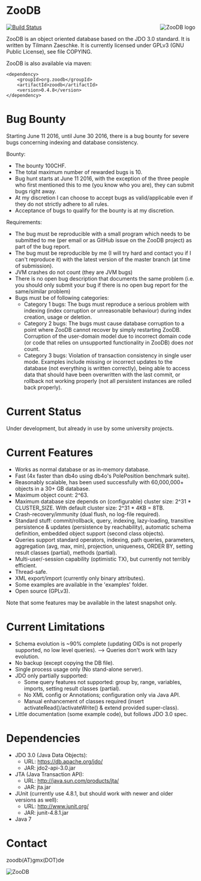
ZooDB
=====

<a href="http://www.zoodb.org.net">
<img src="https://github.com/tzaeschke/zoodb/blob/master/doc/images/logo_510412_web.png" alt="ZooDB logo" align="right" />
</a>

[![Build Status](https://travis-ci.org/tzaeschke/zoodb.svg?branch=master)](https://travis-ci.org/tzaeschke/zoodb)


ZooDB is an object oriented database based on the JDO 3.0 standard.
It is written by Tilmann Zaeschke.
It is currently licensed under GPLv3 (GNU Public License), see file COPYING.

ZooDB is also available via maven:

```
<dependency>
    <groupId>org.zoodb</groupId>
    <artifactId>zoodb</artifactId>
    <version>0.4.8</version>
</dependency>
```

Bug Bounty
==========
Starting June 11 2016, until June 30 2016, there is a bug bounty for severe bugs concerning indexing and database consistency.

Bounty:
- The bounty 100CHF. 
- The total maximum number of rewarded bugs is 10.
- Bug hunt starts at June 11 2016, with the exception of the three people who first mentioned this to me (you know who you are), they can submit bugs right away.
- At my discretion I can choose to accept bugs as valid/applicable even if they do not strictly adhere to all rules.
- Acceptance of bugs to qualify for the bounty is at my discretion.

Requirements:
- The bug must be reproducible with a small program which needs to be submitted to me (per email or as GitHub issue on the ZooDB project) as part of the bug report.
- The bug must be reproducible by me (I will try hard and contact you if I can't reproduce it) with the latest version of the master branch (at time of submission).
- JVM crashes do not count (they are JVM bugs)
- There is no open bug description that documents the same problem (i.e. you should only submit your bug if there  is no open bug report for the same/similar problem)
- Bugs must be of following categories: 
  - Category 1 bugs: The bugs must reproduce a serious problem with indexing (index corruption or unreasonable behaviour) during index creation, usage or deletion.
  - Category 2 bugs: The bugs must cause database corruption to a point where ZooDB cannot recover by simply restarting ZooDB. Corruption of the user-domain model due to incorrect domain code (or code that relies on unsupported functionality in ZooDB) does _not_ count.
  - Category 3 bugs: Violation of transaction consistency in single user mode. Examples include missing or incorrect updates to the database (not everything is written correctly), being able to access data that should have been overwritten with the last commit, or rollback not working properly (not all persistent instances are rolled back properly).  



Current Status
==============
Under development, but already in use by some university projects.


Current Features
================
- Works as normal database or as in-memory database.
- Fast (4x faster than db4o using db4o's PolePosition benchmark suite).
- Reasonably scalable, has been used successfully with 60,000,000+ objects in a 30+ GB database.
- Maximum object count: 2^63.
- Maximum database size depends on (configurable) cluster size: 2^31 * CLUSTER_SIZE. With default cluster size: 2^31 * 4KB = 8TB.
- Crash-recovery/immunity (dual flush, no log-file required).
- Standard stuff: commit/rollback, query, indexing, lazy-loading, transitive persistence & updates (persistence by reachability), automatic schema definition, embedded object support (second class objects).
- Queries support standard operators, indexing, path queries, parameters, aggregation (avg, max, min), projection, uniqueness, ORDER BY, setting result classes (partial), methods (partial).
- Multi-user/-session capability (optimistic TX), but currently not terribly efficient.
- Thread-safe.
- XML export/import (currently only binary attributes).
- Some examples are available in the 'examples' folder.
- Open source (GPLv3).

Note that some features may be available in the latest snapshot only.

Current Limitations
===================
- Schema evolution is ~90% complete (updating OIDs is not properly supported, no low level queries).
  --> Queries don't work with lazy evolution.
- No backup (except copying the DB file).
- Single process usage only (No stand-alone server).
- JDO only partially supported:
  - Some query features not supported: group by, range, variables, imports, setting result classes (partial).
  - No XML config or Annotations; configuration only via Java API.
  - Manual enhancement of classes required (insert activateRead()/activateWrite() & extend provided super-class).
- Little documentation (some example code), but follows JDO 3.0 spec.


Dependencies
============
* JDO 3.0 (Java Data Objects): 
  - URL: https://db.apache.org/jdo/
  - JAR: jdo2-api-3.0.jar
* JTA (Java Transaction API):
  - URL: http://java.sun.com/products/jta/
  - JAR: jta.jar
* JUnit (currently use 4.8.1, but should work with newer and older versions as well):
  - URL: http://www.junit.org/
  - JAR: junit-4.8.1.jar
* Java 7


Contact
=======
zoodb(AT)gmx(DOT)de

![ZooDB](https://github.com/tzaeschke/zoodb/raw/master/doc/images/logo_510412_web.png)

